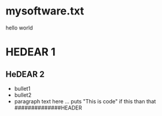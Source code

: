mysoftware.txt
==============
hello world
# HEDEAR 1
## HeDEAR 2
* bullet1
* bullet2
* paragraph text here
...
puts "This is code"
if this than that
##############HEADER
